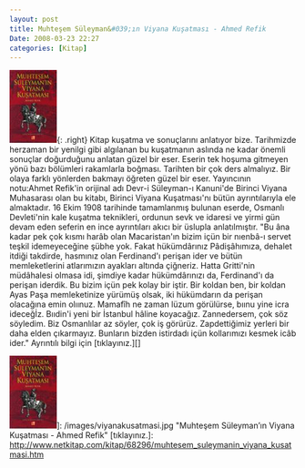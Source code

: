 ```yaml
---
layout: post
title: Muhteşem Süleyman&#039;ın Viyana Kuşatması - Ahmed Refik
Date: 2008-03-23 22:27
categories: [Kitap]
---
```


![Muhteşem Süleyman’ın Viyana Kuşatması - Ahmed Refik][]{: .right} Kitap
kuşatma ve sonuçlarını anlatıyor bize. Tarihmizde herzaman bir yenilgi
gibi algılanan bu kuşatmanın aslında ne kadar önemli sonuçlar
doğurduğunu anlatan güzel bir eser. Eserin tek hoşuma gitmeyen yönü bazı
bölümleri rakamlarla boğması. Tarihten bir çok ders almalıyız. Bir olaya
farklı yönlerden bakmayı öğreten güzel bir eser. Yayıncının notu:Ahmet
Refik'in orijinal adı Devr-i Süleyman-ı Kanuni'de Birinci Viyana
Muhasarası olan bu kitabı, Birinci Viyana Kuşatması'nı bütün
ayrıntılarıyla ele almaktadır. 16 Ekim 1908 tarihinde tamamlanmış
bulunan eserde, Osmanlı Devleti'nin kale kuşatma teknikleri, ordunun
sevk ve idaresi ve yirmi gün devam eden seferin en ince ayrıntıları
akıcı bir üslupla anlatılmıştır. "Bu âna kadar pek çok kısmı harâb olan
Macaristan'ın bizim içün bir nıenbâ-ı servet teşkil idemeyeceğine şübhe
yok. Fakat hükümdârınız Pâdişâhımıza, dehalet itdiği takdirde, hasmınız
olan Ferdinand'ı perişan ider ve bütün memleketlerini atlarımızın
ayakları altında çiğneriz. Hatta Gritti'nin müdâhalesi olmasa idi,
şimdiye kadar hükümdârınızı da, Ferdinand'ı da perişan iderdik. Bu bizim
içün pek kolay bir iştir. Bir koldan ben, bir koldan Ayas Paşa
memleketinize yürümüş olsak, iki hükümdarın da perişan olacağına emin
olıınuz. Mamafîh ne zaman lüzum görülürse, bıınu yine icra ideceğİz.
Bııdin'i yeni bir İstanbul hâline koyacağız. Zannedersem, çok söz
söyledim. Biz Osmanlılar az söyler, çok iş görürüz. Zapdettiğimiz
yerleri bir daha elden çıkarmayız. Bunların bizden istirdadı içün
kollarımızı kesmek icâb ider." Ayrıntılı bilgi için [tıklayınız.][]

  [Muhteşem Süleyman’ın Viyana Kuşatması - Ahmed Refik]: /images/viyanakusatmasi.thumbnail.jpg
  ![Muhteşem Süleyman’ın Viyana Kuşatması - Ahmed Refik][]]: /images/viyanakusatmasi.jpg
    "Muhteşem Süleyman’ın Viyana Kuşatması - Ahmed Refik"
  [tıklayınız.]: http://www.netkitap.com/kitap/68296/muhtesem_suleymanin_viyana_kusatmasi.htm
